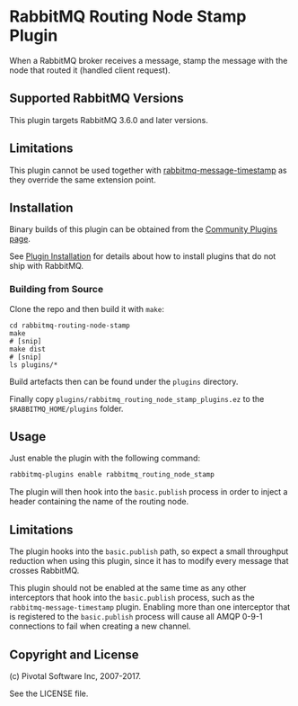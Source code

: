 # RabbitMQ Routing Node Stamp Plugin

When a RabbitMQ broker receives a message, stamp the message with the node that routed it (handled client request).

## Supported RabbitMQ Versions ##

This plugin targets RabbitMQ 3.6.0 and later versions.

## Limitations

This plugin cannot be used together with [rabbitmq-message-timestamp](https://github.com/rabbitmq/rabbitmq-message-timestamp)
as they override the same extension point.

## Installation

Binary builds of this plugin can be obtained from
the [Community Plugins page](http://www.rabbitmq.com/community-plugins.html).

See [Plugin Installation](http://www.rabbitmq.com/installing-plugins.html) for details
about how to install plugins that do not ship with RabbitMQ.


### Building from Source

Clone the repo and then build it with `make`:

```
cd rabbitmq-routing-node-stamp
make
# [snip]
make dist
# [snip]
ls plugins/*
```

Build artefacts then can be found under the `plugins` directory.

Finally copy `plugins/rabbitmq_routing_node_stamp_plugins.ez` to the `$RABBITMQ_HOME/plugins` folder.

## Usage ##

Just enable the plugin with the following command:

```bash
rabbitmq-plugins enable rabbitmq_routing_node_stamp
```

The plugin will then hook into the `basic.publish` process in order to inject a header containing the name of the routing node.

## Limitations ##

The plugin hooks into the `basic.publish` path, so expect a small
throughput reduction when using this plugin, since it has to modify
every message that crosses RabbitMQ.

This plugin should not be enabled at the same time as any other interceptors that hook into the `basic.publish` process, such as the `rabbitmq-message-timestamp` plugin. Enabling more than one interceptor that is registered to the `basic.publish` process will cause all AMQP 0-9-1 connections to fail when creating a new channel.

## Copyright and License ##

(c) Pivotal Software Inc, 2007-2017.

See the LICENSE file.
